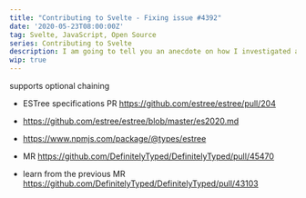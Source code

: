 ```yaml
---
title: "Contributing to Svelte - Fixing issue #4392"
date: '2020-05-23T08:00:00Z'
tag: Svelte, JavaScript, Open Source
series: Contributing to Svelte
description: I am going to tell you an anecdote on how I investigated and fixed a bug in Svelte. I documented down my train of thoughts as detailed as possible. I hope this gives anyone who is reading, a glimpse on how to work on the Svelte source code.
wip: true
---
```



supports optional chaining

- ESTree specifications PR https://github.com/estree/estree/pull/204
- https://github.com/estree/estree/blob/master/es2020.md

- https://www.npmjs.com/package/@types/estree
- MR https://github.com/DefinitelyTyped/DefinitelyTyped/pull/45470
- learn from the previous MR https://github.com/DefinitelyTyped/DefinitelyTyped/pull/43103